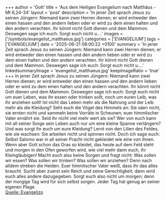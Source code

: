 +++
author = 'Gott'
title = 'Aus dem Heiligen Evangelium nach Matthäus - Mt 6,24-34'
layout = 'post'
description = 'In jener Zeit sprach Jesus zu seinen Jüngern: Niemand kann zwei Herren dienen; er wird entweder den einen hassen und den andern lieben oder er wird zu dem einen halten und den andern verachten. Ihr könnt nicht Gott dienen und dem Mammon. Deswegen sage ich euch: Sorgt euch nicht u....'
images = ['/symbols/evangelist_matthaeus.jpg']
categories = ['EVANGELIUM']
tags = ['EVANGELIUM']
date = '2025-06-21 08:00:22 +0100'
summary = 'In jener Zeit sprach Jesus zu seinen Jüngern: Niemand kann zwei Herren dienen; er wird entweder den einen hassen und den andern lieben oder er wird zu dem einen halten und den andern verachten. Ihr könnt nicht Gott dienen und dem Mammon. Deswegen sage ich euch: Sorgt euch nicht u....'
linkedsummaryImage = 'evangelist_matthaeus.jpg'
keepImageRatio = 'true'
+++
In jener Zeit sprach Jesus zu seinen Jüngern: Niemand kann zwei Herren dienen; er wird entweder den einen hassen und den andern lieben oder er wird zu dem einen halten und den andern verachten. Ihr könnt nicht Gott dienen und dem Mammon.
Deswegen sage ich euch: Sorgt euch nicht um euer Leben, was ihr essen oder trinken sollt, noch um euren Leib, was ihr anziehen sollt! Ist nicht das Leben mehr als die Nahrung und der Leib mehr als die Kleidung?
Seht euch die Vögel des Himmels an: Sie säen nicht, sie ernten nicht und sammeln keine Vorräte in Scheunen; euer himmlischer Vater ernährt sie.<!--more--> Seid ihr nicht viel mehr wert als sie?
Wer von euch kann mit all seiner Sorge sein Leben auch nur um eine kleine Spanne verlängern?
Und was sorgt ihr euch um eure Kleidung? Lernt von den Lilien des Feldes, wie sie wachsen: Sie arbeiten nicht und spinnen nicht.
Doch ich sage euch: Selbst Salomo war in all seiner Pracht nicht gekleidet wie eine von ihnen.
Wenn aber Gott schon das Gras so kleidet, das heute auf dem Feld steht und morgen in den Ofen geworfen wird, wie viel mehr dann euch, ihr Kleingläubigen!
Macht euch also keine Sorgen und fragt nicht: Was sollen wir essen? Was sollen wir trinken? Was sollen wir anziehen?
Denn nach alldem streben die Heiden. Euer himmlischer Vater weiß, dass ihr das alles braucht.
Sucht aber zuerst sein Reich und seine Gerechtigkeit; dann wird euch alles andere dazugegeben.
Sorgt euch also nicht um morgen; denn der morgige Tag wird für sich selbst sorgen. Jeder Tag hat genug an seiner eigenen Plage.<br> [Quelle: Evangelizo](https://evangeliumtagfuertag.org/DE/gospel)